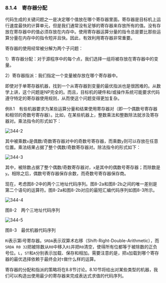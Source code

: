 ### 8.1.4　寄存器分配

代码生成的关键问题之一是决定哪个值放在哪个寄存器里面。寄存器是目标机上运行速度最快的计算单元，但是我们通常没有足够的寄存器来存放所有的值。没有存放在寄存器中的值必须存放在内存中。使用寄存器运算分量的指令总是要比那些运算分量在内存中的指令短并且快。因此，有效利用寄存器非常重要。

寄存器的使用经常被分解为两个子问题：

1）寄存器分配：对于源程序中的每个点，我们选择一组将被存放在寄存器中的变量。

2）寄存器指派：我们指定一个变量被存放在哪个寄存器中。

即使对于单寄存器机器，找到一个从寄存器到变量的最优指派也是很困难的。从数学上讲，这个问题是NP完全的。而且，目标机的硬件和/或操作系统可能要求代码遵守特定的寄存器使用规则，从而使这个问题变得更加复杂。

例8.1　有些机器要求为某些运算分量和结果使用寄存器对（即一个偶数号寄存器和相邻的奇数号寄存器）。比如，在某些机器上，整数乘法和整数除法就涉及寄存器对。乘法指令的形式如下：

![344-2](../Images/image04511.jpeg)

其中被乘数`x`是偶数/奇数寄存器对中的奇数号寄存器，而乘数`y`则可以存放在任意位置。乘法结果占据了整个偶数/奇数寄存器对。除法指令的形式如下：

![344-3](../Images/image04512.jpeg)

其中，被除数占据了整个偶数/奇数寄存器对，`x`是其中的偶数号寄存器；而除数是`y`。相除之后，偶数号寄存器保存余数，而奇数号寄存器保存商。

现在，考虑图8-2中的两个三地址代码序列。图8-2a和图8-2b之间的唯一差别是第二个语句的运算符。图8-2a和图8-2b对应的最短汇编代码序列如图8-3所示。

![344-4](../Images/image04513.jpeg)

图8-2　两个三地址代码序列

![344-5](../Images/image04514.jpeg)

图8-3　最优机器代码序列

`R`i表示第i号寄存器。`SRDA`表示双算术右移（Shift-Right-Double-Arithmetic），而`SRDA R0 32`把被除数从`R0`中移入`R1`并把`R0`清空，使得所有位都等于被除数的正负号位。`L`，`ST`和`A`分别表示加载、保存和相加。需要注意的是，把`a`加载到哪个寄存器的最优选择依赖于最终会对`t`做什么样的运算。

寄存器的分配和指派的策略将在8.8节讨论。8.10节将给出对某些类型的机器，我们可以构造出使用最少的寄存器来完成表达式求值的代码序列。